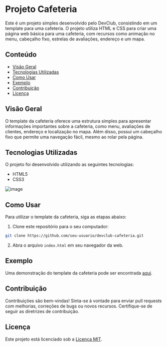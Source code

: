 
# Projeto Cafeteria

Este é um projeto simples desenvolvido pelo DevClub, consistindo em um template para uma cafeteria. O projeto utiliza HTML e CSS para criar uma página web básica para uma cafeteria, com recursos como animação no menu, cabeçalho fixo, estrelas de avaliações, endereço e um mapa.

## Conteúdo

- [Visão Geral](#visão-geral)
- [Tecnologias Utilizadas](#tecnologias-utilizadas)
- [Como Usar](#como-usar)
- [Exemplo](#exemplo)
- [Contribuição](#contribuição)
- [Licença](#licença)

## Visão Geral

O template da cafeteria oferece uma estrutura simples para apresentar informações importantes sobre a cafeteria, como menu, avaliações de clientes, endereço e localização no mapa. Além disso, possui um cabeçalho fixo que permite uma navegação fácil, mesmo ao rolar pela página.

## Tecnologias Utilizadas

O projeto foi desenvolvido utilizando as seguintes tecnologias:

- HTML5
- CSS3



![image](https://github.com/thmedu/Projeto-Cafeteria/assets/141462806/51d35775-fd65-4e01-ae03-ff7e2f56a7bd)


## Como Usar

Para utilizar o template da cafeteria, siga as etapas abaixo:

1. Clone este repositório para o seu computador:

```bash
git clone https://github.com/seu-usuario/devclub-cafeteria.git
```

2. Abra o arquivo `index.html` em seu navegador da web.

## Exemplo

Uma demonstração do template da cafeteria pode ser encontrada [aqui](http://exemplo.com).

## Contribuição

Contribuições são bem-vindas! Sinta-se à vontade para enviar pull requests com melhorias, correções de bugs ou novos recursos. Certifique-se de seguir as diretrizes de contribuição.

## Licença

Este projeto está licenciado sob a [Licença MIT](LICENSE).


